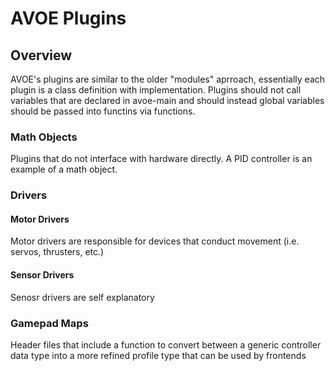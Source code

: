 # AVOE Plugins

## Overview

AVOE's plugins are similar to the older "modules" aprroach, essentially each plugin is a class definition with implementation. Plugins should not call variables that are declared in avoe-main and should instead global variables should be passed into functins via functions.

### Math Objects
Plugins that do not interface with hardware directly. A PID controller is an example of a math object.

### Drivers
#### Motor Drivers
Motor drivers are responsible for devices that conduct movement (i.e. servos, thrusters, etc.)
#### Sensor Drivers
Senosr drivers are self explanatory

### Gamepad Maps
Header files that include a function to convert between a generic controller data type into a more refined profile type that can be used by frontends
